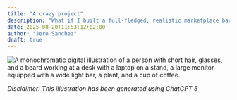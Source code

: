 ```yaml
---
title: "A crazy project"
description: "What if I built a full-fledged, realistic marketplace backend system from scratch in my homelab...?"
date: 2025-08-20T11:53:12+02:00
author: "Jero Sanchez"
draft: true
---
```


![A monochromatic digital illustration of a person with short hair, glasses, and a beard working at a desk with a laptop on a stand, a large monitor equipped with a wide light bar, a plant, and a cup of coffee.](/images/working-at-desk.png)

_Disclaimer: This illustration has been generated using ChatGPT 5_
